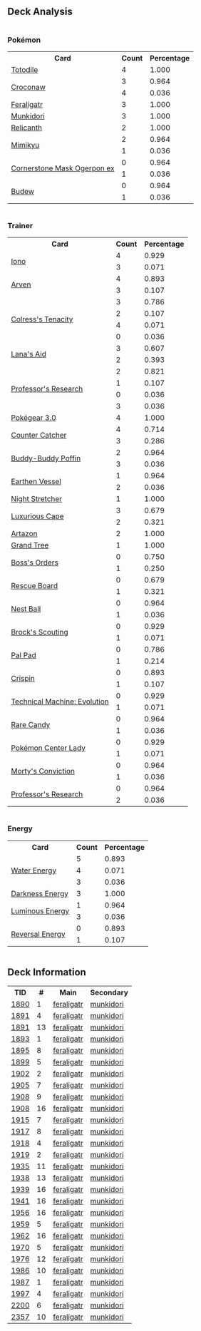 
## Deck Analysis

<div style="display: flex; flex-wrap: wrap;">
<div style="flex: 1; margin-right: 10px;">
<h3>Pokémon</h3><table><tr><th>Card</th><th>Count</th><th>Percentage</th></tr><tr><td rowspan='1'><a href='https://limitlesstcg.com/cards/TEF/39'>Totodile</a></td><td>4</td><td>1.000</td></tr><tr><td rowspan='2'><a href='https://limitlesstcg.com/cards/TEF/40'>Croconaw</a></td><td>3</td><td>0.964</td></tr><tr><td>4</td><td>0.036</td></tr><tr><td rowspan='1'><a href='https://limitlesstcg.com/cards/TEF/41'>Feraligatr</a></td><td>3</td><td>1.000</td></tr><tr><td rowspan='1'><a href='https://limitlesstcg.com/cards/TWM/95'>Munkidori</a></td><td>3</td><td>1.000</td></tr><tr><td rowspan='1'><a href='https://limitlesstcg.com/cards/TEF/84'>Relicanth</a></td><td>2</td><td>1.000</td></tr><tr><td rowspan='2'><a href='https://limitlesstcg.com/cards/PAL/97'>Mimikyu</a></td><td>2</td><td>0.964</td></tr><tr><td>1</td><td>0.036</td></tr><tr><td rowspan='2'><a href='https://limitlesstcg.com/cards/TWM/112'>Cornerstone Mask Ogerpon ex</a></td><td>0</td><td>0.964</td></tr><tr><td>1</td><td>0.036</td></tr><tr><td rowspan='2'><a href='https://limitlesstcg.com/cards/PRE/4'>Budew</a></td><td>0</td><td>0.964</td></tr><tr><td>1</td><td>0.036</td></tr></table>
</div><div style='flex: 1; margin-right: 10px;'><h3>Trainer</h3><table><tr><th>Card</th><th>Count</th><th>Percentage</th></tr><tr><td rowspan='2'><a href='https://limitlesstcg.com/cards/PAL/185'>Iono</a></td><td>4</td><td>0.929</td></tr><tr><td>3</td><td>0.071</td></tr><tr><td rowspan='2'><a href='https://limitlesstcg.com/cards/OBF/186'>Arven</a></td><td>4</td><td>0.893</td></tr><tr><td>3</td><td>0.107</td></tr><tr><td rowspan='4'><a href='https://limitlesstcg.com/cards/SFA/57'>Colress's Tenacity</a></td><td>3</td><td>0.786</td></tr><tr><td>2</td><td>0.107</td></tr><tr><td>4</td><td>0.071</td></tr><tr><td>0</td><td>0.036</td></tr><tr><td rowspan='2'><a href='https://limitlesstcg.com/cards/TWM/155'>Lana's Aid</a></td><td>3</td><td>0.607</td></tr><tr><td>2</td><td>0.393</td></tr><tr><td rowspan='4'><a href='https://limitlesstcg.com/cards/SVI/189'>Professor's Research</a></td><td>2</td><td>0.821</td></tr><tr><td>1</td><td>0.107</td></tr><tr><td>0</td><td>0.036</td></tr><tr><td>3</td><td>0.036</td></tr><tr><td rowspan='1'><a href='https://limitlesstcg.com/cards/SVI/186'>Pokégear 3.0</a></td><td>4</td><td>1.000</td></tr><tr><td rowspan='2'><a href='https://limitlesstcg.com/cards/PAR/160'>Counter Catcher</a></td><td>4</td><td>0.714</td></tr><tr><td>3</td><td>0.286</td></tr><tr><td rowspan='2'><a href='https://limitlesstcg.com/cards/TEF/144'>Buddy-Buddy Poffin</a></td><td>2</td><td>0.964</td></tr><tr><td>3</td><td>0.036</td></tr><tr><td rowspan='2'><a href='https://limitlesstcg.com/cards/PAR/163'>Earthen Vessel</a></td><td>1</td><td>0.964</td></tr><tr><td>2</td><td>0.036</td></tr><tr><td rowspan='1'><a href='https://limitlesstcg.com/cards/SFA/61'>Night Stretcher</a></td><td>1</td><td>1.000</td></tr><tr><td rowspan='2'><a href='https://limitlesstcg.com/cards/PAR/166'>Luxurious Cape</a></td><td>3</td><td>0.679</td></tr><tr><td>2</td><td>0.321</td></tr><tr><td rowspan='1'><a href='https://limitlesstcg.com/cards/PAL/171'>Artazon</a></td><td>2</td><td>1.000</td></tr><tr><td rowspan='1'><a href='https://limitlesstcg.com/cards/SCR/136'>Grand Tree</a></td><td>1</td><td>1.000</td></tr><tr><td rowspan='2'><a href='https://limitlesstcg.com/cards/PAL/172'>Boss's Orders</a></td><td>0</td><td>0.750</td></tr><tr><td>1</td><td>0.250</td></tr><tr><td rowspan='2'><a href='https://limitlesstcg.com/cards/TEF/159'>Rescue Board</a></td><td>0</td><td>0.679</td></tr><tr><td>1</td><td>0.321</td></tr><tr><td rowspan='2'><a href='https://limitlesstcg.com/cards/SVI/181'>Nest Ball</a></td><td>0</td><td>0.964</td></tr><tr><td>1</td><td>0.036</td></tr><tr><td rowspan='2'><a href='https://limitlesstcg.com/cards/jp/SV9/96?translate=en'>Brock's Scouting</a></td><td>0</td><td>0.929</td></tr><tr><td>1</td><td>0.071</td></tr><tr><td rowspan='2'><a href='https://limitlesstcg.com/cards/SVI/182'>Pal Pad</a></td><td>0</td><td>0.786</td></tr><tr><td>1</td><td>0.214</td></tr><tr><td rowspan='2'><a href='https://limitlesstcg.com/cards/SCR/133'>Crispin</a></td><td>0</td><td>0.893</td></tr><tr><td>1</td><td>0.107</td></tr><tr><td rowspan='2'><a href='https://limitlesstcg.com/cards/PAR/178'>Technical Machine: Evolution</a></td><td>0</td><td>0.929</td></tr><tr><td>1</td><td>0.071</td></tr><tr><td rowspan='2'><a href='https://limitlesstcg.com/cards/SVI/191'>Rare Candy</a></td><td>0</td><td>0.964</td></tr><tr><td>1</td><td>0.036</td></tr><tr><td rowspan='2'><a href='https://limitlesstcg.com/cards/SSH/176'>Pokémon Center Lady</a></td><td>0</td><td>0.929</td></tr><tr><td>1</td><td>0.071</td></tr><tr><td rowspan='2'><a href='https://limitlesstcg.com/cards/TEF/155'>Morty's Conviction</a></td><td>0</td><td>0.964</td></tr><tr><td>1</td><td>0.036</td></tr><tr><td rowspan='2'><a href='https://limitlesstcg.com/cards/JTG/155'>Professor's Research</a></td><td>0</td><td>0.964</td></tr><tr><td>2</td><td>0.036</td></tr></table>
</div><div style='flex: 1; margin-right: 10px;'><h3>Energy</h3><table><tr><th>Card</th><th>Count</th><th>Percentage</th></tr><tr><td rowspan='3'><a href='https://limitlesstcg.com/cards/SVE/11'>Water Energy</a></td><td>5</td><td>0.893</td></tr><tr><td>4</td><td>0.071</td></tr><tr><td>3</td><td>0.036</td></tr><tr><td rowspan='1'><a href='https://limitlesstcg.com/cards/SVE/15'>Darkness Energy</a></td><td>3</td><td>1.000</td></tr><tr><td rowspan='2'><a href='https://limitlesstcg.com/cards/PAL/191'>Luminous Energy</a></td><td>1</td><td>0.964</td></tr><tr><td>3</td><td>0.036</td></tr><tr><td rowspan='2'><a href='https://limitlesstcg.com/cards/PAL/192'>Reversal Energy</a></td><td>0</td><td>0.893</td></tr><tr><td>1</td><td>0.107</td></tr></table>
</div></div>

## Deck Information

<table>
<tr><th>TID</th><th>#</th><th>Main</th><th>Secondary</th></tr>
<tr><td><a href='https://limitlesstcg.com/tournaments/jp/1890'>1890</a></td><td>1</td><td><a href='https://limitlesstcg.com/decks/list/jp/28082'>feraligatr</a></td><td><a href='https://limitlesstcg.com/decks/list/jp/28082'>munkidori</a></td></tr><tr><td><a href='https://limitlesstcg.com/tournaments/jp/1891'>1891</a></td><td>4</td><td><a href='https://limitlesstcg.com/decks/list/jp/28101'>feraligatr</a></td><td><a href='https://limitlesstcg.com/decks/list/jp/28101'>munkidori</a></td></tr><tr><td><a href='https://limitlesstcg.com/tournaments/jp/1891'>1891</a></td><td>13</td><td><a href='https://limitlesstcg.com/decks/list/jp/28101'>feraligatr</a></td><td><a href='https://limitlesstcg.com/decks/list/jp/28101'>munkidori</a></td></tr><tr><td><a href='https://limitlesstcg.com/tournaments/jp/1893'>1893</a></td><td>1</td><td><a href='https://limitlesstcg.com/decks/list/jp/28121'>feraligatr</a></td><td><a href='https://limitlesstcg.com/decks/list/jp/28121'>munkidori</a></td></tr><tr><td><a href='https://limitlesstcg.com/tournaments/jp/1895'>1895</a></td><td>8</td><td><a href='https://limitlesstcg.com/decks/list/jp/28121'>feraligatr</a></td><td><a href='https://limitlesstcg.com/decks/list/jp/28121'>munkidori</a></td></tr><tr><td><a href='https://limitlesstcg.com/tournaments/jp/1899'>1899</a></td><td>5</td><td><a href='https://limitlesstcg.com/decks/list/jp/28219'>feraligatr</a></td><td><a href='https://limitlesstcg.com/decks/list/jp/28219'>munkidori</a></td></tr><tr><td><a href='https://limitlesstcg.com/tournaments/jp/1902'>1902</a></td><td>2</td><td><a href='https://limitlesstcg.com/decks/list/jp/28121'>feraligatr</a></td><td><a href='https://limitlesstcg.com/decks/list/jp/28121'>munkidori</a></td></tr><tr><td><a href='https://limitlesstcg.com/tournaments/jp/1905'>1905</a></td><td>7</td><td><a href='https://limitlesstcg.com/decks/list/jp/28315'>feraligatr</a></td><td><a href='https://limitlesstcg.com/decks/list/jp/28315'>munkidori</a></td></tr><tr><td><a href='https://limitlesstcg.com/tournaments/jp/1908'>1908</a></td><td>9</td><td><a href='https://limitlesstcg.com/decks/list/jp/28365'>feraligatr</a></td><td><a href='https://limitlesstcg.com/decks/list/jp/28365'>munkidori</a></td></tr><tr><td><a href='https://limitlesstcg.com/tournaments/jp/1908'>1908</a></td><td>16</td><td><a href='https://limitlesstcg.com/decks/list/jp/28315'>feraligatr</a></td><td><a href='https://limitlesstcg.com/decks/list/jp/28315'>munkidori</a></td></tr><tr><td><a href='https://limitlesstcg.com/tournaments/jp/1915'>1915</a></td><td>7</td><td><a href='https://limitlesstcg.com/decks/list/jp/28473'>feraligatr</a></td><td><a href='https://limitlesstcg.com/decks/list/jp/28473'>munkidori</a></td></tr><tr><td><a href='https://limitlesstcg.com/tournaments/jp/1917'>1917</a></td><td>8</td><td><a href='https://limitlesstcg.com/decks/list/jp/28506'>feraligatr</a></td><td><a href='https://limitlesstcg.com/decks/list/jp/28506'>munkidori</a></td></tr><tr><td><a href='https://limitlesstcg.com/tournaments/jp/1918'>1918</a></td><td>4</td><td><a href='https://limitlesstcg.com/decks/list/jp/28518'>feraligatr</a></td><td><a href='https://limitlesstcg.com/decks/list/jp/28518'>munkidori</a></td></tr><tr><td><a href='https://limitlesstcg.com/tournaments/jp/1919'>1919</a></td><td>2</td><td><a href='https://limitlesstcg.com/decks/list/jp/28532'>feraligatr</a></td><td><a href='https://limitlesstcg.com/decks/list/jp/28532'>munkidori</a></td></tr><tr><td><a href='https://limitlesstcg.com/tournaments/jp/1935'>1935</a></td><td>11</td><td><a href='https://limitlesstcg.com/decks/list/jp/28793'>feraligatr</a></td><td><a href='https://limitlesstcg.com/decks/list/jp/28793'>munkidori</a></td></tr><tr><td><a href='https://limitlesstcg.com/tournaments/jp/1938'>1938</a></td><td>13</td><td><a href='https://limitlesstcg.com/decks/list/jp/28842'>feraligatr</a></td><td><a href='https://limitlesstcg.com/decks/list/jp/28842'>munkidori</a></td></tr><tr><td><a href='https://limitlesstcg.com/tournaments/jp/1939'>1939</a></td><td>16</td><td><a href='https://limitlesstcg.com/decks/list/jp/28861'>feraligatr</a></td><td><a href='https://limitlesstcg.com/decks/list/jp/28861'>munkidori</a></td></tr><tr><td><a href='https://limitlesstcg.com/tournaments/jp/1941'>1941</a></td><td>16</td><td><a href='https://limitlesstcg.com/decks/list/jp/28892'>feraligatr</a></td><td><a href='https://limitlesstcg.com/decks/list/jp/28892'>munkidori</a></td></tr><tr><td><a href='https://limitlesstcg.com/tournaments/jp/1956'>1956</a></td><td>16</td><td><a href='https://limitlesstcg.com/decks/list/jp/29131'>feraligatr</a></td><td><a href='https://limitlesstcg.com/decks/list/jp/29131'>munkidori</a></td></tr><tr><td><a href='https://limitlesstcg.com/tournaments/jp/1959'>1959</a></td><td>5</td><td><a href='https://limitlesstcg.com/decks/list/jp/29168'>feraligatr</a></td><td><a href='https://limitlesstcg.com/decks/list/jp/29168'>munkidori</a></td></tr><tr><td><a href='https://limitlesstcg.com/tournaments/jp/1962'>1962</a></td><td>16</td><td><a href='https://limitlesstcg.com/decks/list/jp/29227'>feraligatr</a></td><td><a href='https://limitlesstcg.com/decks/list/jp/29227'>munkidori</a></td></tr><tr><td><a href='https://limitlesstcg.com/tournaments/jp/1970'>1970</a></td><td>5</td><td><a href='https://limitlesstcg.com/decks/list/jp/29343'>feraligatr</a></td><td><a href='https://limitlesstcg.com/decks/list/jp/29343'>munkidori</a></td></tr><tr><td><a href='https://limitlesstcg.com/tournaments/jp/1976'>1976</a></td><td>12</td><td><a href='https://limitlesstcg.com/decks/list/jp/29445'>feraligatr</a></td><td><a href='https://limitlesstcg.com/decks/list/jp/29445'>munkidori</a></td></tr><tr><td><a href='https://limitlesstcg.com/tournaments/jp/1986'>1986</a></td><td>10</td><td><a href='https://limitlesstcg.com/decks/list/jp/29603'>feraligatr</a></td><td><a href='https://limitlesstcg.com/decks/list/jp/29603'>munkidori</a></td></tr><tr><td><a href='https://limitlesstcg.com/tournaments/jp/1987'>1987</a></td><td>1</td><td><a href='https://limitlesstcg.com/decks/list/jp/29610'>feraligatr</a></td><td><a href='https://limitlesstcg.com/decks/list/jp/29610'>munkidori</a></td></tr><tr><td><a href='https://limitlesstcg.com/tournaments/jp/1997'>1997</a></td><td>4</td><td><a href='https://limitlesstcg.com/decks/list/jp/29772'>feraligatr</a></td><td><a href='https://limitlesstcg.com/decks/list/jp/29772'>munkidori</a></td></tr><tr><td><a href='https://limitlesstcg.com/tournaments/jp/2200'>2200</a></td><td>6</td><td><a href='https://limitlesstcg.com/decks/list/jp/32944'>feraligatr</a></td><td><a href='https://limitlesstcg.com/decks/list/jp/32944'>munkidori</a></td></tr><tr><td><a href='https://limitlesstcg.com/tournaments/jp/2357'>2357</a></td><td>10</td><td><a href='https://limitlesstcg.com/decks/list/jp/35387'>feraligatr</a></td><td><a href='https://limitlesstcg.com/decks/list/jp/35387'>munkidori</a></td></tr></table>